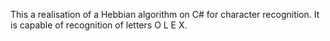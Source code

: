 This a realisation of a Hebbian algorithm on C# for character recognition.
It is capable of recognition of letters O L E X.
